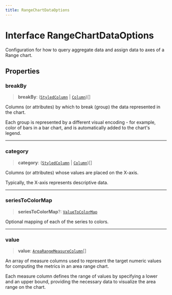 ```yaml
---
title: RangeChartDataOptions
---
```


# Interface RangeChartDataOptions

Configuration for how to query aggregate data and assign data
to axes of a Range chart.

## Properties

### breakBy

> **breakBy**: ([`StyledColumn`](interface.StyledColumn.md) \| [`Column`](../../sdk-data/interfaces/interface.Column.md))[]

Columns (or attributes) by which to break (group) the data represented in the chart.

Each group is represented by a different visual encoding - for example, color of bars in a bar chart,
and is automatically added to the chart's legend.

***

### category

> **category**: ([`StyledColumn`](interface.StyledColumn.md) \| [`Column`](../../sdk-data/interfaces/interface.Column.md))[]

Columns (or attributes) whose values are placed on the X-axis.

Typically, the X-axis represents descriptive data.

***

### seriesToColorMap

> **seriesToColorMap**?: [`ValueToColorMap`](../type-aliases/type-alias.ValueToColorMap.md)

Optional mapping of each of the series to colors.

***

### value

> **value**: [`AreaRangeMeasureColumn`](interface.AreaRangeMeasureColumn.md)[]

An array of measure columns used to represent the target numeric values for computing the metrics
in an area range chart.

Each measure column defines the range of values by specifying a lower and an upper bound,
providing the necessary data to visualize the area range on the chart.
